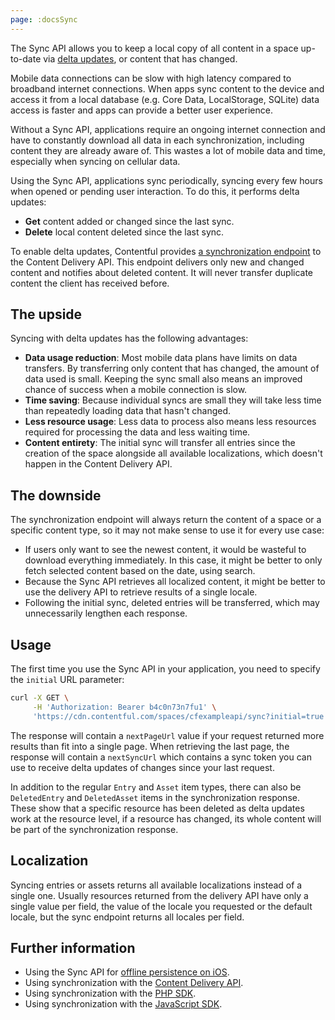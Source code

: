 ```yaml
---
page: :docsSync
---
```


The Sync API allows you to keep a local copy of all content in a space up-to-date via [delta updates](https://en.wikipedia.org/wiki/Delta_update), or content that has changed.

Mobile data connections can be slow with high latency compared to broadband internet connections. When apps sync content to the device and access it from a local database (e.g. Core Data, LocalStorage, SQLite) data access is faster and apps can provide a better user experience.

Without a Sync API, applications require an ongoing internet connection and have to constantly download all data in each synchronization, including content they are already aware of. This wastes a lot of mobile data and time, especially when syncing on cellular data.

Using the Sync API, applications sync periodically, syncing every few hours when opened or pending user interaction. To do this, it performs delta updates:

- **Get** content added or changed since the last sync.
- **Delete** local content deleted since the last sync.

To enable delta updates, Contentful provides [a synchronization endpoint](/developers/docs/references/content-delivery-api/#/reference/synchronization) to the Content Delivery API. This endpoint delivers only new and changed content and notifies about deleted content. It will never transfer duplicate content the client has received before.

## The upside

Syncing with delta updates has the following advantages:

- **Data usage reduction**: Most mobile data plans have limits on data transfers. By transferring only content that has changed, the amount of data used is small. Keeping the sync small also means an improved chance of success when a mobile connection is slow.
- **Time saving**: Because individual syncs are small they will take less time than repeatedly loading data that hasn't changed.
- **Less resource usage**: Less data to process also means less resources required for processing the data and less waiting time.
- **Content entirety**: The initial sync will transfer all entries since the creation of the space alongside all available localizations, which doesn't happen in the Content Delivery API.

## The downside

The synchronization endpoint will always return the content of a space or a specific content type, so it may not make sense to use it for every use case:

- If users only want to see the newest content, it would be wasteful to download everything immediately. In this case, it might be better to only fetch selected content based on the date, using search.
- Because the Sync API retrieves all localized content, it might be better to use the delivery API to retrieve results of a single locale.
- Following the initial sync, deleted entries will be transferred, which may unnecessarily lengthen each response.

## Usage

The first time you use the Sync API in your application, you need to specify the `initial` URL parameter:

```bash
curl -X GET \
     -H 'Authorization: Bearer b4c0n73n7fu1' \
     'https://cdn.contentful.com/spaces/cfexampleapi/sync?initial=true'
```

The response will contain a `nextPageUrl` value if your request returned more results than fit into a single page. When retrieving the last page, the response will contain a `nextSyncUrl` which contains a sync token you can use to receive delta updates of changes since your last request.

In addition to the regular `Entry` and `Asset` item types, there can also be `DeletedEntry` and `DeletedAsset` items in the synchronization response. These show that a specific resource has been deleted as delta updates work at the resource level, if a resource has changed, its whole content will be part of the synchronization response.

## Localization

Syncing entries or assets returns all available localizations instead of a single one. Usually resources returned from the delivery API have only a single value per field, the value of the locale you requested or the default locale, but the sync endpoint returns all locales per field.

## Further information

- Using the Sync API for [offline persistence on iOS](/developers/docs/ios/tutorials/offline-persistence-in-ios-sdk/).
- Using synchronization with the [Content Delivery API](https://www.contentful.com/developers/docs/references/content-delivery-api/#/reference/synchronization).
- Using synchronization with the [PHP SDK](/developers/docs/php/tutorials/using-the-sync-api-with-php/).
- Using synchronization with the [JavaScript SDK](/developers/docs/javascript/tutorials/using-the-sync-api-with-js/).
